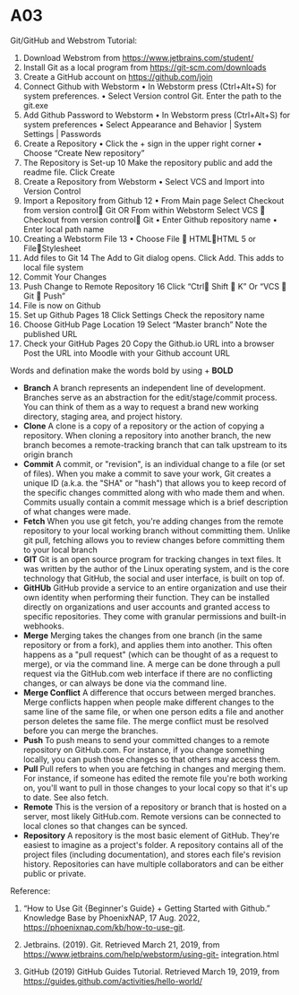 # A03 
Git/GitHub and Webstrom Tutorial:
1. Download Webstrom from https://www.jetbrains.com/student/
2. Install Git as a local program from https://git-scm.com/downloads
3. Create a GitHub account on https://github.com/join
4. Connect Github with Webstorm
   • In Webstorm press (Ctrl+Alt+S) for system preferences.
   • Select Version control Git. Enter the path to the git.exe
5. Add Github Password to Webstorm
   • In Webstorm press (Ctrl+Alt+S) for system preferences
   • Select Appearance and Behavior | System Settings | Passwords
6. Create a Repository
   • Click the + sign in the upper right corner
   • Choose “Create New repository”
7. The Repository is Set-up
   10
   Make the repository public and add the readme file.
   Click Create
8. Create a Repository from Webstorm
   • Select VCS and Import into Version Control
9. Import a Repository from Github
   12
   • From Main page Select Checkout from version control Git  OR
   From within Webstorm Select VCS  Checkout from version control Git
   • Enter Github repository name
   • Enter local path name
10. Creating a Webstorm File
    13
    • Choose File  HTMLHTML 5 or FileStylesheet
11. Add files to Git
    14
    The Add to Git dialog opens.
    Click Add. This adds to local file system
12. Commit Your Changes
13. Push Change to Remote Repository
    16
    Click “Ctrl Shift  K”
    Or “VCS  Git  Push”
14. File is now on Github
15. Set up Github Pages
    18
    Click Settings
    Check the repository name
16. Choose GitHub Page Location
    19
    Select “Master branch”
    Note the published URL
17. Check your GitHub Pages
    20
    Copy the Github.io URL into a browser
    Post the URL into Moodle with your Github account URL

Words and defination make the words bold by using + **BOLD**
+ **Branch** A branch represents an independent line of development. Branches serve as an abstraction for the edit/stage/commit process. You can think of them as a way to request a brand new working directory, staging area, and project history.
+ **Clone** A clone is a copy of a repository or the action of copying a repository. When cloning a repository into another branch, the new branch becomes a remote-tracking branch that can talk upstream to its origin branch
+ **Commit** A commit, or "revision", is an individual change to a file (or set of files). When you make a commit to save your work, Git creates a unique ID (a.k.a. the "SHA" or "hash") that allows you to keep record of the specific changes committed along with who made them and when. Commits usually contain a commit message which is a brief description of what changes were made.
+ **Fetch** When you use git fetch, you're adding changes from the remote repository to your local working branch without committing them. Unlike git pull, fetching allows you to review changes before committing them to your local branch
+ **GIT** Git is an open source program for tracking changes in text files. It was written by the author of the Linux operating system, and is the core technology that GitHub, the social and user interface, is built on top of.
+ **GitHUb** GitHub provide a service to an entire organization and use their own identity when performing their function. They can be installed directly on organizations and user accounts and granted access to specific repositories. They come with granular permissions and built-in webhooks.
+ **Merge** Merging takes the changes from one branch (in the same repository or from a fork), and applies them into another. This often happens as a "pull request" (which can be thought of as a request to merge), or via the command line. A merge can be done through a pull request via the GitHub.com web interface if there are no conflicting changes, or can always be done via the command line.
+ **Merge Conflict** A difference that occurs between merged branches. Merge conflicts happen when people make different changes to the same line of the same file, or when one person edits a file and another person deletes the same file. The merge conflict must be resolved before you can merge the branches.
+ **Push** To push means to send your committed changes to a remote repository on GitHub.com. For instance, if you change something locally, you can push those changes so that others may access them.
+ **Pull** Pull refers to when you are fetching in changes and merging them. For instance, if someone has edited the remote file you're both working on, you'll want to pull in those changes to your local copy so that it's up to date. See also fetch.
+ **Remote** This is the version of a repository or branch that is hosted on a server, most likely GitHub.com. Remote versions can be connected to local clones so that changes can be synced.
+ **Repository** A repository is the most basic element of GitHub. They're easiest to imagine as a project's folder. A repository contains all of the project files (including documentation), and stores each file's revision history. Repositories can have multiple collaborators and can be either public or private.


Reference:

1. “How to Use Git {Beginner's Guide} + Getting Started with Github.” Knowledge Base by PhoenixNAP, 17 Aug. 2022, 
    https://phoenixnap.com/kb/how-to-use-git. 

2. Jetbrains. (2019). Git.   Retrieved March 21, 2019, from
   https://www.jetbrains.com/help/webstorm/using-git-
   integration.html
3. GitHub (2019) GitHub Guides Tutorial. Retrieved  March
   19, 2019, from
   https://guides.github.com/activities/hello-world/

